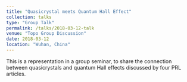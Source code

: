 ```yaml
---
title: "Quasicrystal meets Quantum Hall Effect"
collection: talks
type: "Group Talk"
permalink: /talks/2018-03-12-talk
venue: "Topo Group Discussion"
date: 2018-03-12
location: "Wuhan, China"
---
```


This is a representation in a group seminar, to share the connection between quasicrystals and quantum Hall effects discussed by four PRL articles.